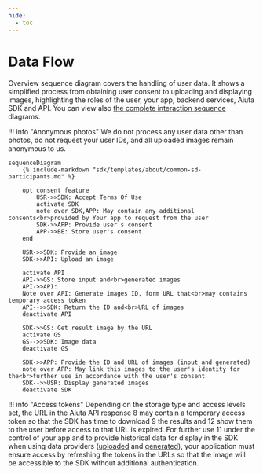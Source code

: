 ```yaml
---
hide:
  - toc
---
```

# Data Flow

Overview sequence diagram covers the handling of user data. It shows a simplified process from obtaining user consent to uploading and displaying images, highlighting the roles of the user, your app, backend services, Aiuta SDK and API. You can view also [the complete interaction sequence](/sdk/about/diagrams/interaction-sequence/) diagrams.

!!! info "Anonymous photos" 
    We do not process any user data other than photos, do not request your user IDs, and all uploaded images remain anonymous to us.

```mermaid
sequenceDiagram
    {% include-markdown "sdk/templates/about/common-sd-participants.md" %}

    opt consent feature
        USR->>SDK: Accept Terms Of Use
        activate SDK
        note over SDK,APP: May contain any additional consents<br>provided by Your app to request from the user
        SDK->>APP: Provide user's consent
        APP->>BE: Store user's consent
    end

    USR->>SDK: Provide an image
    SDK->>API: Upload an image

    activate API
    API->>GS: Store input and<br>generated images
    API->>API: ⠀
    Note over API: Generate images ID, form URL that<br>may contains temporary access token
    API-->>SDK: Return the ID and<br>URL of images
    deactivate API

    SDK->>GS: Get result image by the URL
    activate GS
    GS-->>SDK: Image data
    deactivate GS

    SDK->>APP: Provide the ID and URL of images (input and generated)
    note over APP: May link this images to the user's identity for the<br>further use in accordance with the user's consent
    SDK-->>USR: Display generated images
    deactivate SDK
```

!!! info "Access tokens"
    Depending on the storage type and access levels set, the URL in the Aiuta API response <span class="md-sequence-number">8</span> may contain a temporary access token so that the SDK has time to download <span class="md-sequence-number">9</span> the results and <span class="md-sequence-number">12</span> show them to the user before access to that URL is expired. For further use <span class="md-sequence-number">11</span> under the control of your app and to provide historical data for display in the SDK when using data providers ([uploaded](/sdk/about/developer/configuration/#uploads-history) and [generated](/sdk/about/developer/configuration/#generations-history)), your application must ensure access by refreshing the tokens in the URLs so that the image will be accessible to the SDK without additional authentication.
